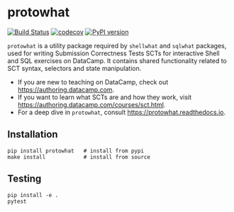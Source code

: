 # protowhat

[![Build Status](https://travis-ci.org/datacamp/protowhat.svg?branch=master)](https://travis-ci.org/datacamp/protowhat)
[![codecov](https://codecov.io/gh/datacamp/protowhat/branch/master/graph/badge.svg)](https://codecov.io/gh/datacamp/protowhat)
[![PyPI version](https://badge.fury.io/py/protowhat.svg)](https://badge.fury.io/py/protowhat)

`protowhat` is a utility package required by `shellwhat` and `sqlwhat` packages, used for writing Submission Correctness Tests SCTs for interactive Shell and SQL exercises on DataCamp. It contains shared functionality related to SCT syntax, selectors and state manipulation.

- If you are new to teaching on DataCamp, check out https://authoring.datacamp.com.
- If you want to learn what SCTs are and how they work, visit https://authoring.datacamp.com/courses/sct.html.
- For a deep dive in `protowhat`, consult https://protowhat.readthedocs.io.

## Installation

```
pip install protowhat   # install from pypi
make install            # install from source
```

## Testing

```
pip install -e .
pytest
```
